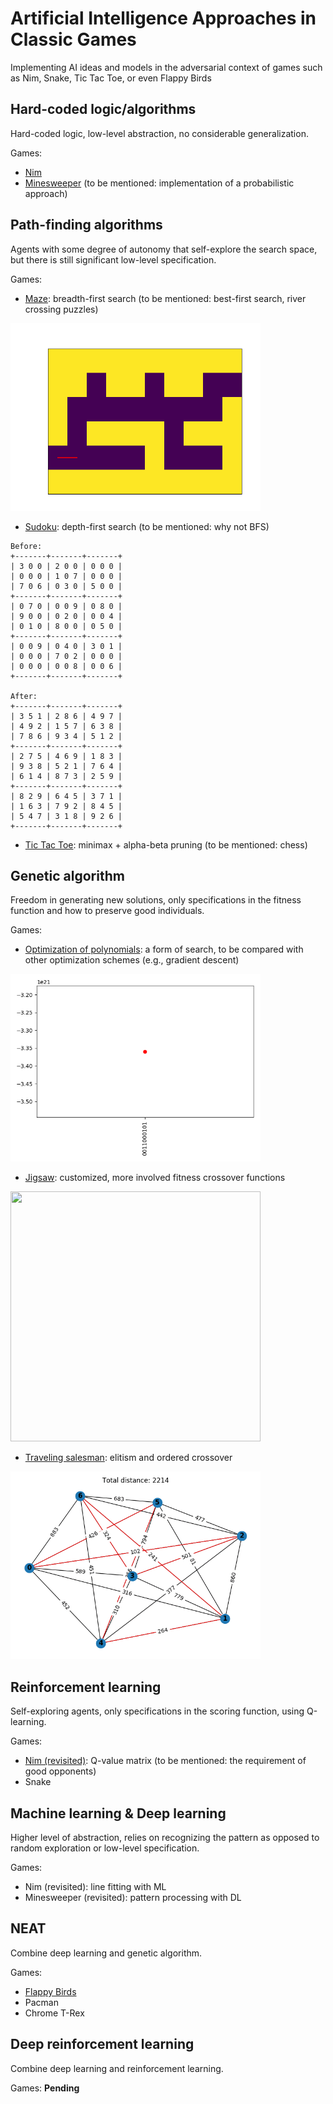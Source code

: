 # Artificial Intelligence Approaches in Classic Games
 
Implementing AI ideas and models in the adversarial context of games such as
Nim, Snake, Tic Tac Toe, or even Flappy Birds
 
## Hard-coded logic/algorithms
 
Hard-coded logic, low-level abstraction, no considerable generalization.
 
Games:
- [Nim](https://github.com/KrisNguyen135/AI-Approaches/tree/master/HardCoded/Nim)
- [Minesweeper](https://github.com/KrisNguyen135/AI-Approaches/tree/master/HardCoded/MineSweeper)
(to be mentioned: implementation of a probabilistic approach)
 
## Path-finding algorithms
 
Agents with some degree of autonomy that self-explore the search space, but
there is still significant low-level specification.
 
Games:
- [Maze](https://github.com/KrisNguyen135/AI-Approaches/tree/master/PathFinding/Maze):
breadth-first search (to be mentioned: best-first search, river crossing puzzles)

<img src="https://github.com/KrisNguyen135/AI-Approaches/blob/master/Media/Maze/combined.gif" width="400" height="300"/>

- [Sudoku](https://github.com/KrisNguyen135/AI-Approaches/tree/master/PathFinding/Sudoku):
depth-first search (to be mentioned: why not BFS)
```
Before:
+-------+-------+-------+
| 3 0 0 | 2 0 0 | 0 0 0 |
| 0 0 0 | 1 0 7 | 0 0 0 |
| 7 0 6 | 0 3 0 | 5 0 0 |
+-------+-------+-------+
| 0 7 0 | 0 0 9 | 0 8 0 |
| 9 0 0 | 0 2 0 | 0 0 4 |
| 0 1 0 | 8 0 0 | 0 5 0 |
+-------+-------+-------+
| 0 0 9 | 0 4 0 | 3 0 1 |
| 0 0 0 | 7 0 2 | 0 0 0 |
| 0 0 0 | 0 0 8 | 0 0 6 |
+-------+-------+-------+

After:
+-------+-------+-------+
| 3 5 1 | 2 8 6 | 4 9 7 |
| 4 9 2 | 1 5 7 | 6 3 8 |
| 7 8 6 | 9 3 4 | 5 1 2 |
+-------+-------+-------+
| 2 7 5 | 4 6 9 | 1 8 3 |
| 9 3 8 | 5 2 1 | 7 6 4 |
| 6 1 4 | 8 7 3 | 2 5 9 |
+-------+-------+-------+
| 8 2 9 | 6 4 5 | 3 7 1 |
| 1 6 3 | 7 9 2 | 8 4 5 |
| 5 4 7 | 3 1 8 | 9 2 6 |
+-------+-------+-------+
```

- [Tic Tac Toe](https://github.com/KrisNguyen135/AI-Approaches/tree/master/PathFinding/TicTacToe):
minimax + alpha-beta pruning (to be mentioned: chess)
 
## Genetic algorithm
 
Freedom in generating new solutions, only specifications in the fitness
function and how to preserve good individuals.
 
Games:
- [Optimization of polynomials](https://github.com/KrisNguyen135/AI-Approaches/tree/master/GeneticAlgorithm/Optimization):
a form of search, to be compared with other optimization schemes (e.g., 
gradient descent)

<img src="https://github.com/KrisNguyen135/AI-Approaches/blob/master/Media/Optimization/combined.gif" width="400" height="300"/>

- [Jigsaw](https://github.com/KrisNguyen135/AI-Approaches/tree/master/GeneticAlgorithm/Jigsaw):
customized, more involved fitness crossover functions

<img src="https://github.com/KrisNguyen135/AI-Approaches/blob/master/Media/Jigsaw/combined.gif" width="400" height="400"/>

- [Traveling salesman](https://github.com/KrisNguyen135/AI-Approaches/tree/master/GeneticAlgorithm/TravelingSalesman):
elitism and ordered crossover
 
 <img src="https://github.com/KrisNguyen135/AI-Approaches/blob/master/Media/TravelingSalesman/combined.gif" width="400" height="300"/>
 
## Reinforcement learning
 
Self-exploring agents, only specifications in the scoring function, using
Q-learning.
 
Games: 
- [Nim (revisited)](https://github.com/KrisNguyen135/AI-Approaches/tree/master/ReinforcementLearning/Nim):
Q-value matrix (to be mentioned: the requirement of good opponents)
- Snake
 
## Machine learning & Deep learning
 
Higher level of abstraction, relies on recognizing the pattern as opposed to
random exploration or low-level specification. 
 
Games:
- Nim (revisited): line fitting with ML
- Minesweeper (revisited): pattern processing with DL
 
## NEAT
 
Combine deep learning and genetic algorithm.
 
Games:
- [Flappy Birds](https://github.com/KrisNguyen135/AI-Approaches/tree/master/NEAT/Flappy)
- Pacman
- Chrome T-Rex
 
## Deep reinforcement learning
 
Combine deep learning and reinforcement learning.
 
Games: **Pending**

